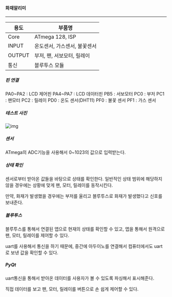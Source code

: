 #### 화재알리미

---

| 용도   | 부품명                       |
| ------ | ---------------------------- |
| Core   | ATmega 128, ISP              |
| INPUT  | 온도센서, 가스센서, 불꽃센서 |
| OUTPUT | 부저, 팬, 서보모터, 릴레이   |
| 통신   | 블루투스 모듈                |

##### 핀 연결

PA0~PA2 : LCD 제어핀
PA4~PA7 : LCD 데이터핀
PB5 : 서보모터
PC0 : 부저
PC1 : 팬모터
PC2 : 릴레이
PD0 : 온도 센서(DHT11)
PF0 : 불꽃 센서
PF1 : 가스 센서

##### 테스트 사진

![img](https://scontent.xx.fbcdn.net/v/t1.15752-0/p280x280/121115681_770602473670900_3092784016045573647_n.jpg?_nc_cat=109&_nc_sid=ae9488&_nc_eui2=AeEDQCGBRQG-OeUqelBREEhM2o6lFBxnM07ajqUUHGczTrLG7CQRIRhIEUxPfkalbT75cYGBt3_v8ONoYFa8g5a9&_nc_ohc=uFjkBubtvtIAX_aF9xt&_nc_ad=z-m&_nc_cid=0&_nc_ht=scontent.xx&tp=6&oh=152f1fc2985878a09d06228974c265cb&oe=5FAC976D)



##### 센서

ATmega의 ADC기능을 사용해서 0~1023의 값으로 입력받는다.

##### 상태 확인

센서로부터 받아온 값들을 바탕으로 상태를 확인한다. 일반적인 상태 범위에 해당하지 않을 경우에는 상황에 맞게 팬, 모터, 릴레이를 동작시킨다. 

만약, 화재가 발생했을 경우에는 부저를 울리고 블루투스로 화재가 발생했다고 신호를 보내준다.

##### 블루투스

블루투스를 통해서 연결된 앱으로 현재의 상태를 확인할 수 있고, 앱을 통해서 원격으로 팬, 모터, 릴레이를 제어할 수 있다.

uart를 사용해서 통신을 하기 때문에, 중간에 아두이노를 연결해서 컴퓨터에서도 uart로 보낸 값을 확인할 수 있다.

##### PyQt

uart통신을 통해서 받아온 데이터를 사용자가 볼 수 있도록 파싱해서 표시해준다.

직접 데이터를 보고 팬, 모터, 릴레이를 버튼으로 손 쉽게 제어할 수 있다.